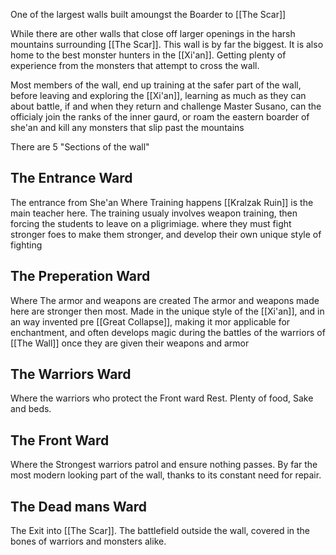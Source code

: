 One of the largest walls built amoungst the Boarder to [[The Scar]]

While there are other walls that close off larger openings in the harsh mountains surrounding [[The Scar]]. This wall is by far the biggest. It is also home to the best monster hunters in the [[Xi'an]]. Getting plenty of experience from the monsters that attempt to cross the wall.

Most members of the wall, end up training at the safer part of the wall, before leaving and exploring the [[Xi'an]], learning as much as they can about battle, if and when they return and challenge Master Susano, can the officialy join the ranks of the inner gaurd, or roam the eastern boarder of she'an and kill any monsters that slip past the mountains

There are 5 "Sections of the wall"

## The Entrance Ward
The entrance from She'an
Where Training happens
[[Kralzak Ruin]] is the main teacher here. 
The training usualy involves weapon training, then forcing the students to leave on a pligrimiage. where they must fight stronger foes to make them stronger, and develop their own unique style of fighting 
## The Preperation Ward
Where The armor and weapons are created
The armor and weapons made here are stronger then most. Made in the unique style of the [[Xi'an]], and in an way invented pre [[Great Collapse]], making it mor applicable for enchantment, and often develops magic during the battles of the warriors of [[The Wall]] once they are given their weapons and armor
## The Warriors Ward
Where the warriors who protect the Front ward Rest.
Plenty of food, Sake and beds.
## The Front Ward
Where the Strongest warriors patrol and ensure nothing passes. By far the most modern looking part of the wall, thanks to its constant need for repair.
## The Dead mans Ward
The Exit into [[The Scar]]. The battlefield outside the wall, covered in the bones of warriors and monsters alike.